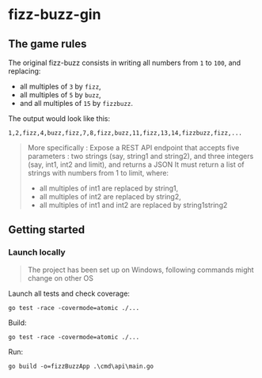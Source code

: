 # fizz-buzz-gin

## The game rules

The original fizz-buzz consists in writing all numbers from `1` to `100`, and replacing:

- all multiples of `3` by `fizz`,
- all multiples of `5` by `buzz`,
- and all multiples of `15` by `fizzbuzz`.

The output would look like this:

```
1,2,fizz,4,buzz,fizz,7,8,fizz,buzz,11,fizz,13,14,fizzbuzz,fizz,...
```

> More specifically :
> Expose a REST API endpoint that accepts five parameters : two strings (say, string1 and string2), and three integers (say, int1, int2 and limit), and returns a JSON
> It must return a list of strings with numbers from 1 to limit, where:
>
> - all multiples of int1 are replaced by string1,
> - all multiples of int2 are replaced by string2,
> - all multiples of int1 and int2 are replaced by string1string2

## Getting started

### Launch locally

> The project has been set up on Windows, following commands might change on other OS

Launch all tests and check coverage:

```
go test -race -covermode=atomic ./...
```

Build:

```
go test -race -covermode=atomic ./...
```

Run:

```
go build -o=fizzBuzzApp .\cmd\api\main.go
```
